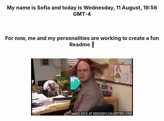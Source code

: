 


<div align="center">
<h3 >My name is Sofia and today is Wednesday, 11 August, 19:56 GMT-4</h3><br>
<h3 >For now, me and my personalities are working to create a fun Readme 👋
</h3><br>
<img src='img/dwight.gif' alt='working...'/>
</div>

